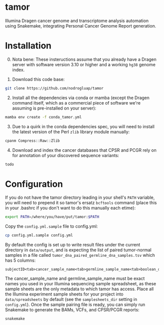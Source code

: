 # tamor
Illumina Dragen cancer genome and transcriptome analysis automation using Snakemake, integrating Personal Cancer Genome Report generation.

# Installation

0. Nota bene: These insteructions assume that you already have a Dragen server with software version 3.10 or higher and a working ``hg38`` genome index.

1. Download this code base:

```bash
git clone https://github.com/nodrogluap/tamor
```

2. Install all the dependencies via conda or mamba (except the Dragen command itself, which as a commercial piece of software we're assuming is pre-installed on your server):

```bash
mamba env create -f conda_tamor.yml
```

3. Due to a quirk in the conda dependencies spec, you will need to install the latest version of the Perl ``zlib`` library module manually:

```bash
cpanm Compress::Raw::Zlib
```

4. Download and index the cancer databases that CPSR and PCGR rely on for annotation of your discovered sequence variants:

```bash
todo
```

# Configuration

If you do not have the tamor directory leading in your shell's ``PATH`` variable, you will need to prepend it so tamor's ersatz ``bcftools`` command (place this in your .bashrc if you don't want to do this manually each etime):

```bash
export PATH=/where/you/have/put/tamor:$PATH
```

Copy the ``config.yml.sample`` file to config.yml:

```bash
cp config.yml.sample config.yml
```

By default the config is set up to write result files under the current directory in ``data/output``, and is expecting the list of paired tumor-normal samples in a file called ``tumor_dna_paired_germline_dna_samples.tsv`` which has 5 columns:

```
subjectID<tab>cancer_sample_name<tab>germline_sample_name<tab>boolean_does_germline_data_contain_some_tumor<tab>PCGR_tissue_site_number
```

The cancer_sample_name and germline_sample_name must be exact names you used in your Illumina sequencing sample spreadsheet, as these sample sheets are the only metadata to which tamor has access. Place all the Illumina experiment sample sheets for your project into ``data/spreadsheets`` by default (see the ``samplesheets_dir`` setting in ``config.yml``).
Once the sample pairing file is ready, you can simply run Snakemake to generate the BAMs, VCFs, and CPSR/PCGR reports:
  
```bash
snakemake 
```
